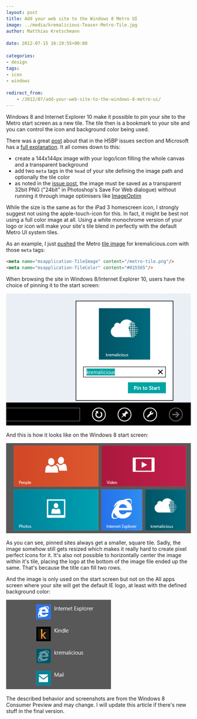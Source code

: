 ```yaml
---
layout: post
title: Add your web site to the Windows 8 Metro UI
image: ../media/kremalicious-Teaser-Metro-Tile.jpg
author: Matthias Kretschmann

date: 2012-07-15 16:19:55+00:00
  
categories:
- design
tags:
- icon
- windows

redirect_from:
    - /2012/07/add-your-web-site-to-the-windows-8-metro-ui/
---
```


Windows 8 and Internet Explorer 10 make it possible to pin your site to the Metro start screen as a new tile. The tile then is a bookmark to your site and you can control the icon and background color being used.

There was a great [post](https://github.com/h5bp/html5-boilerplate/issues/1136) about that in the H5BP issues section and Microsoft has a [full explanation](https://blogs.msdn.com/b/ie/archive/2012/06/08/high-quality-visuals-for-pinned-sites-in-windows-8.aspx). It all comes down to this:

  * create a 144x144px image with your logo/icon filling the whole canvas and a transparent background
  * add two `meta` tags in the `head` of your site defining the image path and optionally the tile color
  * as noted in the [issue post](https://github.com/h5bp/html5-boilerplate/issues/1136), the image must be saved as a transparent 32bit PNG ("24bit" in Photoshop's Save For Web dialogue) without running it through image optimisers like [ImageOptim](http://imageoptim.com)

While the size is the same as for the iPad 3 homescreen icon, I strongly suggest not using the apple-touch-icon for this. In fact, it might be best not using a full color image at all. Using a white monochrome version of your logo or icon will make your site's tile blend in perfectly with the default Metro UI system tiles.

As an example, I just [pushed](https://github.com/kremalicious/kremalicious2/commit/4c7e215f4abecde4385028767b633be1278f277e) the Metro [tile image](/metro-tile.png) for kremalicious.com with those `meta` tags:

```html
<meta name="msapplication-TileImage" content="/metro-tile.png"/>
<meta name="msapplication-TileColor" content="#015565"/>
```

When browsing the site in Windows 8/Internet Explorer 10, users have the choice of pinning it to the start screen:

![](../media/Windows-8-Metro-tile-kremalicious.png)

And this is how it looks like on the Windows 8 start screen:

![](../media/Windows-8-Metro-tile-kremalicious-in-action.png)

As you can see, pinned sites always get a smaller, square tile. Sadly, the image somehow still gets resized which makes it really hard to create pixel perfect icons for it. It's also not possible to horizontally center the image within it's tile, placing the logo at the bottom of the image file ended up the same. That's because the title can fill two rows.

And the image is only used on the start screen but not on the All apps screen where your site will get the default IE logo, at least with the defined background color:

![](../media/Windows-8-Metro-tile-kremalicious-all-apps.png)

The described behavior and screenshots are from the Windows 8 Consumer Preview and may change. I will update this article if there's new stuff in the final version.
